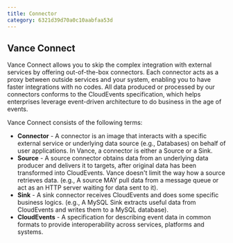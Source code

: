 ```yaml
---
title: Connector
category: 6321d39d70a0c10aabfaa53d
---
```


## Vance Connect

Vance Connect allows you to skip the complex integration with external services by offering out-of-the-box connectors.
Each connector acts as a proxy between outside services and your system, enabling you to have faster integrations with 
no codes. 
All data produced or processed by our connectors conforms to the CloudEvents specification, which helps enterprises 
leverage event-driven architecture to do business in the age of events.

Vance Connect consists of the following terms:

- **Connector** - A connector is an image that interacts with a specific external service or underlying data source
   (e.g., Databases) on behalf of user applications.
   In Vance, a connector is either a Source or a Sink.
- **Source** - A source connector obtains data from an underlying data producer and delivers it to targets, after 
  original data has been transformed into CloudEvents. Vance doesn't limit the way how a source retrieves data.
  (e.g., A source MAY pull data from a message queue or act as an HTTP server waiting for data sent to it). 
- **Sink** - A sink connector receives CloudEvents and does some specific business logics.
    (e.g., A MySQL Sink extracts useful data from CloudEvents and writes them to a MySQL database). 
- **CloudEvents** - A specification for describing event data in common formats to provide interoperability across 
  services, platforms and systems.